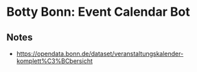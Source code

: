 # Botty Bonn: Event Calendar Bot

## Notes

- <https://opendata.bonn.de/dataset/veranstaltungskalender-komplett%C3%BCbersicht>
